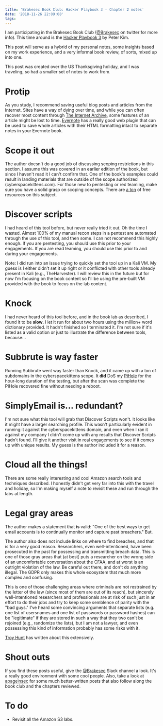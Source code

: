 ```yaml
---
title: 'Brakesec Book Club: Hacker Playbook 3 - Chapter 2 notes'
date: '2018-11-26 22:09:08'
tags:
---
```


I am participating in the Brakesec Book Club ([@Brakesec](https://twitter.com/brakesec) on twitter for more info). This time around is the [Hacker Playbook 3](http://thehackerplaybook.com/dashboard/) by Peter Kim.

This post will serve as a hybrid of my personal notes, some insights based on my work experience, and a very informal book review, of sorts, mixed up into one.

This post was created over the US Thanksgiving holiday, and I was traveling, so had a smaller set of notes to work from.

# Protip
As you study, I recommend saving useful blog posts and articles from the Internet. Sites have a way of dying over time, and while you can often recover most content through [The Internet Archive](https://www.archive.org), some features of an article might be lost to time. [Evernote](https://www.evernote.com) has a really good web plugin that can be used to save whole articles with their HTML formatting intact to separate notes in your Evernote book.

# Scope it out
The author doesn't do a good job of discussing scoping restrictions in this section. I assume this was covered in an earlier edition of the book, but since I haven't read it I can't confirm that. One of the book's examples could result in landing materials that are outside of the scope authorized (cyberspacekittens.com). For those new to pentesting or red teaming, make sure you have a solid grasp on scoping concepts. There are [a ton](https://duckduckgo.com/?q=pentest+scoping&t=ffsb&ia=web) of free resources on this subject.

# Discover scripts
I had heard of this tool before, but never really tried it out. Oh the time I wasted. Almost 100% of my manual recon steps in a pentest are automated through the use of this tool, and then some. I can not recommend this highly enough. If you are pentesting, you should use this prior to your engagements. If you are read teaming, you should use this prior to and during your engagements.

Note: I did run into an issue trying to quickly set the tool up in a Kali VM. My guess is I either didn't set it up right or it conflicted with other tools already present in Kali (e.g., TheHarvester). I will review this in the future but for now I'm focusing on the book content so I'll be using the pre-built VM provided with the book to focus on the lab content.

# Knock
I had never heard of this tool before, and in the book lab as described, I found it to be **slow**. I let it run for about two hours using the million+ word dictionary provided. It hadn't finished so I terminated it. I'm not sure if it's listed as a valid option or just to illustrate the difference between tools, because...

# Subbrute is way faster
Running Subbrute went way faster than Knock, and it came up with a ton of subdomains in the cyberspacekittens scope. It **did** DoS my [PiHole](https://pi-hole.net/) for the hour-long duration of the testing, but after the scan was complete the PiHole recovered fine without needing a reboot.

# SimplyEmail is... redundant?
I'm not sure what this tool will grab that Discover Scripts won't. It looks like it might have a larger searching profile. This wasn't particularly evident in running it against the cyberspacekittens domain, and even when I ran it against my company I didn't come up with any results that Discover Scripts hadn't found. I'll give it another visit in real engagements to see if it comes up with unique results. My guess is the author included it for a reason.

# Cloud all the things!
There are some really interesting and cool Amazon search tools and techniques described. I honestly didn't get very far into this with the travel and holiday, so I'm making myself a note to revisit these and run through the labs at length.

# Legal gray areas
The author makes a statement that **is** valid: "One of the best ways to get email accounts is to continually monitor and capture past breachers." But.

The author also does not include links on where to find breaches, and that is for a very good reason. Researchers, even well-intentioned, have been prosecuted in the past for possessing and transmitting breach data. This is one of those gray areas that (at best) puts a researcher on the wrong side of an uncomfortable conversation about the CFAA, and at worst is an outright violation of the law. Be careful out there, and don't do anything illegal. The GDPR only makes this whole ecosystem that much more complex and confusing.

This is one of those challenging areas where criminals are not restrained by the letter of the law (since most of them are out of its reach), but sincerely well-intentioned researchers and professionals are at risk of such just in an effort to do their jobs and try to keep some semblence of parity with the "bad guys." I've heard some convincing arguments that separate lists (e.g. one list of usersnames and one list of passwords or password hashes) can be "legitimate" if they are stored in such a way that they two can't be rejoined (e.g., randomize the lists), but I am not a lawyer, and even possessing this kind of information probably has some risks with it.

[Troy Hunt](https://www.troyhunt.com/the-legitimisation-of-have-i-been-pwned/) has written about this extensively.

# Shout outs
If you find these posts useful, give the [@Brakesec](https://twitter.com/brakesec) Slack channel a look. It's a really good environment with some cool people. Also, take a look at [apageinsec](https://apageinsec.wordpress.com/2018/11/26/thp3-ch-1-review/) for some much better-written posts that also follow along the book club and the chapters reviewed. 

# To do
* Revisit all the Amazon S3 labs.
